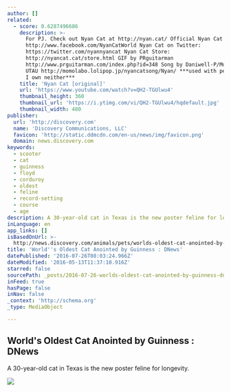 ```yaml
---
author: []
related:
  - score: 0.6287496686
    description: >-
      For PJ. Check out Nyan Cat at http://nyan.cat/ Official Nyan Cat Facebook:
      http://www.facebook.com/NyanCatWorld Nyan Cat on Twitter:
      https://twitter.com/nyannyancat Nyan Cat Store:
      http://nyancat.cat/store.html GIF by PRguitarman
      http://www.prguitarman.com/index.php?id=348 Song by Daniwell-P/Momone Momo
      UTAU http://momolabo.lolipop.jp/nyancatsong/Nyan/ ***used with permission;
      I own neither***
    title: 'Nyan Cat [original]'
    url: 'https://www.youtube.com/watch?v=QH2-TGUlwu4'
    thumbnail_height: 360
    thumbnail_url: 'https://i.ytimg.com/vi/QH2-TGUlwu4/hqdefault.jpg'
    thumbnail_width: 480
publisher:
  url: 'http://discovery.com'
  name: 'Discovery Communications, LLC'
  favicon: 'http://static.ddmcdn.com/en-us/news/img/favicon.png'
  domain: news.discovery.com
keywords:
  - scooter
  - cat
  - guinness
  - floyd
  - corduroy
  - oldest
  - feline
  - record-setting
  - course
  - age
description: A 30-year-old cat in Texas is the new poster feline for longevity.
inLanguage: en
app_links: []
isBasedOnUrl: >-
  http://news.discovery.com/animals/pets/worlds-oldest-cat-anointed-by-guinness-160511.htm
title: 'World''s Oldest Cat Anointed by Guinness : DNews'
datePublished: '2016-07-26T08:03:24.966Z'
dateModified: '2016-05-13T11:37:10.916Z'
starred: false
sourcePath: _posts/2016-07-26-worlds-oldest-cat-anointed-by-guinness-dnews.md
inFeed: true
hasPage: false
inNav: false
_context: 'http://schema.org'
_type: MediaObject

---
```

<article style=""><h1>World's Oldest Cat Anointed by Guinness : DNews</h1><p>A 30-year-old cat in Texas is the new poster feline for longevity.</p><img src="http://static.ddmcdn.com/gif/blogs/dnews-files-2016-05-worlds-oldest-cat-160511-200.jpg" /></article>